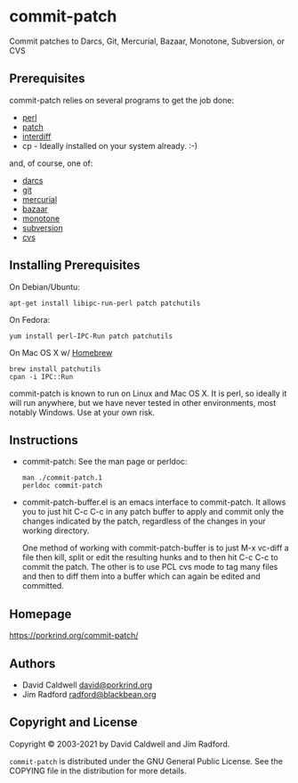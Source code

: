 commit-patch
============

Commit patches to Darcs, Git, Mercurial, Bazaar, Monotone, Subversion, or CVS


Prerequisites
-------------

commit-patch relies on several programs to get the job done:

- [perl](https://www.perl.org)
- [patch](https://www.gnu.org/software/patch/)
- [interdiff](http://cyberelk.net/tim/software/patchutils/)
- cp - Ideally installed on your system already. :-)

and, of course, one of:

- [darcs](http://darcs.net/)
- [git](https://git-scm.com/)
- [mercurial](https://subversion.apache.org/)
- [bazaar](https://bazaar.canonical.com/)
- [monotone](https://www.monotone.ca/)
- [subversion](http://subversion.tigris.org/)
- [cvs](https://www.nongnu.org/cvs/)

## Installing Prerequisites

On Debian/Ubuntu:

    apt-get install libipc-run-perl patch patchutils

On Fedora:

    yum install perl-IPC-Run patch patchutils

On Mac OS X w/ [Homebrew](https://brew.sh)

    brew install patchutils
    cpan -i IPC::Run

commit-patch is known to run on Linux and Mac OS X. It is perl,
so ideally it will run anywhere, but we have never tested in
other environments, most notably Windows. Use at your own risk.

Instructions
------------

- commit-patch: See the man page or perldoc:
  ```
  man ./commit-patch.1
  perldoc commit-patch
  ```

- commit-patch-buffer.el is an emacs interface to
  commit-patch. It allows you to just hit C-c C-c in any patch
  buffer to apply and commit only the changes indicated by the
  patch, regardless of the changes in your working directory.

  One method of working with commit-patch-buffer is to just M-x
  vc-diff a file then kill, split or edit the resulting hunks and
  to then hit C-c C-c to commit the patch. The other is to use
  PCL cvs mode to tag many files and then to diff them into a
  buffer which can again be edited and committed.

Homepage
--------
https://porkrind.org/commit-patch/

Authors
-------
- David Caldwell <david@porkrind.org>
- Jim Radford <radford@blackbean.org>

Copyright and License
---------------------
Copyright © 2003-2021 by David Caldwell and Jim Radford.

`commit-patch` is distributed under the GNU General Public
License. See the COPYING file in the distribution for more
details.
